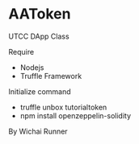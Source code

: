 # AAToken
UTCC DApp Class

Require
- Nodejs
- Truffle Framework


Initialize command
- truffle unbox tutorialtoken
- npm install openzeppelin-solidity


By
Wichai Runner
